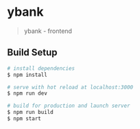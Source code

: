 # ybank

> ybank - frontend

## Build Setup

```bash
# install dependencies
$ npm install

# serve with hot reload at localhost:3000
$ npm run dev

# build for production and launch server
$ npm run build
$ npm start
